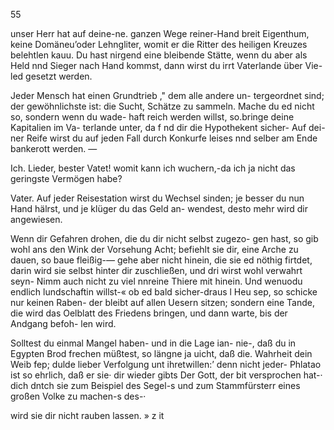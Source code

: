 55

unser Herr hat auf deine-ne. ganzen Wege reiner-Hand breit
Eigenthum, keine Domäneu’oder Lehngliter, womit er die
Ritter des heiligen Kreuzes belehtlen kauu. Du hast nirgend
eine bleibende Stätte, wenn du aber als Held nnd Sieger
nach Hand kommst, dann wirst du irrt Vaterlande über Vie-
led gesetzt werden.

Jeder Mensch hat einen Grundtrieb ," dem alle andere un-
tergeordnet sind; der gewöhnlichste ist: die Sucht, Schätze
zu sammeln. Mache du ed nicht so, sondern wenn du wade-
haft reich werden willst, so.bringe deine Kapitalien im Va-
terlande unter, da f nd dir die Hypothekent sicher- Auf dei-
ner Reife wirst du auf jeden Fall durch Konkurfe leises nnd
selber am Ende bankerott werden. —

Ich. Lieder, bester Vatet! womit kann ich wuchern,-da
ich ja nicht das geringste Vermögen habe?

Vater. Auf jeder Reisestation wirst du Wechsel sinden;
je besser du nun Hand hälrst, und je klüger du das Geld an-
wendest, desto mehr wird dir angewiesen.

Wenn dir Gefahren drohen, die du dir nicht selbst zugezo-
gen hast, so gib wohl ans den Wink der Vorsehung Acht;
befiehlt sie dir, eine Arche zu dauen, so baue fleißig-— gehe
aber nicht hinein, die sie ed nöthig firtdet, darin wird sie selbst
hinter dir zuschließen, und dri wirst wohl verwahrt seyn-
Nimm auch nicht zu viel nnreine Thiere mit hinein. Und
wenuodu endlich lundschaftin willst-« ob ed bald sicher-draus l
Heu sep, so schicke nur keinen Raben- der bleibt auf allen
Uesern sitzen; sondern eine Tande, die wird das Oelblatt des
Friedens bringen, und dann warte, bis der Andgang befoh-
len wird.

Solltest du einmal Mangel haben- und in die Lage ian-
nie-, daß du in Egypten Brod frechen müßtest, so längne
ja uicht, daß die. Wahrheit dein Weib fep; dulde lieber
Verfolgung unt ihretwillen:’ denn nicht jeder- Phlatao ist
so ehrlich, daß er sie· dir wieder gibts Der Gott, der bit
versprochen hat-· dich dntch sie zum Beispiel des Segel-s
und zum Stammfürsterr eines großen Volke zu machen-s des-·

wird sie dir nicht rauben lassen. »
z it

